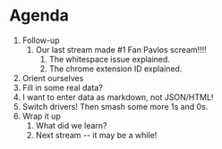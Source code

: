 # Agenda

1. Follow-up
   1. Our last stream made #1 Fan Pavlos scream!!!!
      1. The whitespace issue explained.
      2. The chrome extension ID explained.
2. Orient ourselves
3. Fill in some real data?
4. I want to enter data as markdown, not JSON/HTML!
5. Switch drivers! Then smash some more 1s and 0s.
6. Wrap it up
   1. What did we learn?
   2. Next stream -- it may be a while!
